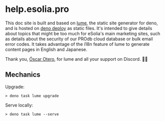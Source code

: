 # help.esolia.pro

This doc site is built and based on [lume](https://lume.land/), the static site generator for deno, and is hosted on [deno deploy](https://deno.com/deploy) as static files. It's intended to give details about topics that might be too much for eSolia's main marketing sites, such as details about the security of our PROdb cloud database or bulk email error codes. It takes advantage of the i18n feature of lume to generate content pages in English and Japanese. 

Thank you, [Óscar Otero](https://github.com/oscarotero), for lume and all your support on Discord. 🙏🏻

## Mechanics

Upgrade:

```
> deno task lume upgrade
```

Serve locally:

```
> deno task lume --serve
```